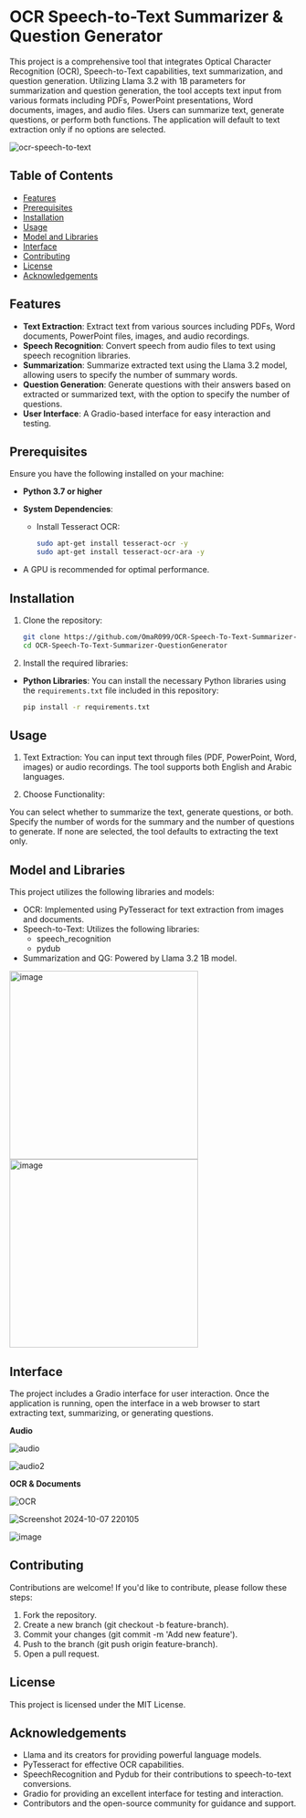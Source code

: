 # OCR Speech-to-Text Summarizer & Question Generator  

This project is a comprehensive tool that integrates Optical Character Recognition (OCR), Speech-to-Text capabilities, text summarization, and question generation. Utilizing Llama 3.2 with 1B parameters for summarization and question generation, the tool accepts text input from various formats including PDFs, PowerPoint presentations, Word documents, images, and audio files. Users can summarize text, generate questions, or perform both functions. The application will default to text extraction only if no options are selected. 

![ocr-speech-to-text](https://github.com/user-attachments/assets/ded03f4f-748a-44fb-8aad-0795f297c4db)


## Table of Contents  

- [Features](#features)  
- [Prerequisites](#prerequisites)  
- [Installation](#installation)  
- [Usage](#usage)  
- [Model and Libraries](#model-and-libraries)  
- [Interface](#interface)  
- [Contributing](#contributing)  
- [License](#license)  
- [Acknowledgements](#acknowledgements)  

## Features  

- **Text Extraction**: Extract text from various sources including PDFs, Word documents, PowerPoint files, images, and audio recordings.  
- **Speech Recognition**: Convert speech from audio files to text using speech recognition libraries.  
- **Summarization**: Summarize extracted text using the Llama 3.2 model, allowing users to specify the number of summary words.  
- **Question Generation**: Generate questions with their answers based on extracted or summarized text, with the option to specify the number of questions.  
- **User Interface**: A Gradio-based interface for easy interaction and testing.  

## Prerequisites  

Ensure you have the following installed on your machine:  

- **Python 3.7 or higher**  
- **System Dependencies**:  
  - Install Tesseract OCR:  

    ```bash  
    sudo apt-get install tesseract-ocr -y  
    sudo apt-get install tesseract-ocr-ara -y  
    ```  

- A GPU is recommended for optimal performance.

## Installation  

1. Clone the repository:  

   ```bash  
   git clone https://github.com/OmaR099/OCR-Speech-To-Text-Summarizer-QuestionGenerator.git  
   cd OCR-Speech-To-Text-Summarizer-QuestionGenerator
   ```
   
2. Install the required libraries:

- **Python Libraries**: You can install the necessary Python libraries using the `requirements.txt` file included in this repository:  

    ```bash  
    pip install -r requirements.txt  
    ```

## Usage

1. Text Extraction: You can input text through files (PDF, PowerPoint, Word, images) or audio recordings. The tool supports both English and Arabic languages.

2. Choose Functionality:

You can select whether to summarize the text, generate questions, or both.
Specify the number of words for the summary and the number of questions to generate.
If none are selected, the tool defaults to extracting the text only.

## Model and Libraries

This project utilizes the following libraries and models:

- OCR: Implemented using PyTesseract for text extraction from images and documents.
- Speech-to-Text: Utilizes the following libraries:
    - speech_recognition
    - pydub
- Summarization and QG: Powered by Llama 3.2 1B model.

<img src="https://github.com/user-attachments/assets/941528d9-0d16-45ce-ab8d-5d346efa2a60" alt="image" width="330" height="330" />
<img src="https://github.com/user-attachments/assets/d0a7db6b-ed70-4c2d-b822-4b234e4c65f1" alt="image" width="330" height="330" />

## Interface

The project includes a Gradio interface for user interaction. Once the application is running, open the interface in a web browser to start extracting text, summarizing, or generating questions.

**Audio**

![audio](https://github.com/user-attachments/assets/b0fcd0b6-b942-4396-8471-6792537aff8d)

![audio2](https://github.com/user-attachments/assets/209eaf68-b4d2-442b-860f-ee52e919e3de)


**OCR & Documents**

![OCR](https://github.com/user-attachments/assets/525be5c3-1c12-423b-8071-803a9f1accbc)

![Screenshot 2024-10-07 220105](https://github.com/user-attachments/assets/3193787d-7ad9-445a-94b3-ede49d1de1e6)

![image](https://github.com/user-attachments/assets/18abcec8-e719-43ca-ae59-bece69fbaf4d)

## Contributing

Contributions are welcome! If you'd like to contribute, please follow these steps:

1. Fork the repository.
2. Create a new branch (git checkout -b feature-branch).
3. Commit your changes (git commit -m 'Add new feature').
4. Push to the branch (git push origin feature-branch).
5. Open a pull request.

## License

This project is licensed under the MIT License.

## Acknowledgements

- Llama and its creators for providing powerful language models.
- PyTesseract for effective OCR capabilities.
- SpeechRecognition and Pydub for their contributions to speech-to-text conversions.
- Gradio for providing an excellent interface for testing and interaction.
- Contributors and the open-source community for guidance and support.
